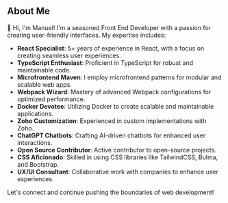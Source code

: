 <!--
**mblancodev/mblancodev** is a ✨ _special_ ✨ repository because its `README.md` (this file) appears on your GitHub profile.

Here are some ideas to get you started:

- 🔭 I’m currently working on ...
- 🌱 I’m currently learning ...
- 👯 I’m looking to collaborate on ...
- 🤔 I’m looking for help with ...
- 💬 Ask me about ...
- 📫 How to reach me: ...
- 😄 Pronouns: ...
- ⚡ Fun fact: ...
-->
## About Me

👋 Hi, I'm Manuel! I'm a seasoned Front End Developer with a passion for creating user-friendly interfaces. My expertise includes:

- **React Specialist**: 5+ years of experience in React, with a focus on creating seamless user experiences.
- **TypeScript Enthusiast**: Proficient in TypeScript for robust and maintainable code.
- **Microfrontend Maven**: I employ microfrontend patterns for modular and scalable web apps.
- **Webpack Wizard**: Mastery of advanced Webpack configurations for optimized performance.
- **Docker Devotee**: Utilizing Docker to create scalable and maintainable applications.
- **Zoho Customization**: Experienced in custom implementations with Zoho.
- **ChatGPT Chatbots**: Crafting AI-driven chatbots for enhanced user interactions.
- **Open Source Contributor**: Active contributor to open-source projects.
- **CSS Aficionado**: Skilled in using CSS libraries like TailwindCSS, Bulma, and Bootstrap.
- **UX/UI Consultant**: Collaborative work with companies to enhance user experiences.

Let's connect and continue pushing the boundaries of web development!
